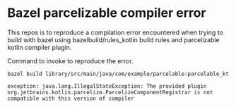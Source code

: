 # Bazel parcelizable compiler error

This repos is to reproduce a compilation error encountered when trying to build with bazel using
bazelbuild/rules_kotlin build rules and parcelizable kotlin compiler plugin.

Command to invoke to reproduce the error.
```
bazel build library/src/main/java/com/example/parcelable:parcelable_kt
```


```
exception: java.lang.IllegalStateException: The provided plugin org.jetbrains.kotlin.parcelize.ParcelizeComponentRegistrar is not compatible with this version of compiler
```